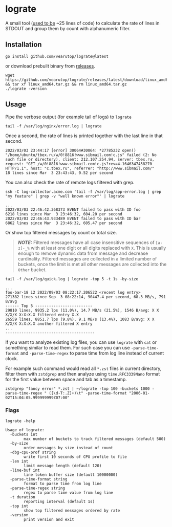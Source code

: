 # lograte

A small tool ([used to be](https://github.com/vearutop/lograte/blob/v0.1.0/main.go) ~25 lines of code) to calculate the 
rate of lines in STDOUT and group them by count with alphanumeric filter.

## Installation

```
go install github.com/vearutop/lograte@latest
```

or download prebuilt binary from [releases](https://github.com/vearutop/lograte/releases).

```
wget https://github.com/vearutop/lograte/releases/latest/download/linux_amd64.tar.gz && tar xf linux_amd64.tar.gz && rm linux_amd64.tar.gz
./lograte -version
```

## Usage

Pipe the verbose output (for example tail of logs) to `lograte`
```
tail -f /var/log/nginx/error.log | lograte
```

Once a second, the rate of lines is printed together with the last line in that second.

```
2022/03/03 23:44:17 [error] 30064#30064: *27785232 open() "/home/ubuntu/tbex.ru/w/0!8816!www.sibmail.com!c.js" failed (2: No such file or directory), client: 212.107.254.94, server: tbex.ru, request: "GET /w/0!8816!www.sibmail.com!c.js?rev=4-1646347458270 HTTP/1.1", host: "c.tbex.ru", referrer: "http://www.sibmail.com/"
18 lines since Mar  3 23:43:43, 0.52 per second
```

You can also check the rate of remote logs filtered with grep.

```
ssh -C log-collector.acme.com 'tail -f /var/log/app-error.log | grep "my feature" | grep -v "well known error"' | lograte
```

```
...
2022/03/03 22:46:42.368373 EVENT failed to pass with ID foo
6218 lines since Mar  3 23:46:32, 604.20 per second
2022/03/03 22:46:43.933489 EVENT failed to pass with ID bar
6862 lines since Mar  3 23:46:32, 605.47 per second
```

Or show top filtered messages by count or total size. 

> **_NOTE:_** Filtered messages have all case insensitive sequences of `[a-z]-_%` with at least one digit or all digits replaced with `X`. 
> This is usually enough to remove dynamic data from message and decrease cardinality.
> Filtered messages are collected in a limited number of buckets, once the limit is met all other messages are collected into the `Other` bucket.

```
tail -f /var/log/quick.log | lograte -top 5 -t 1s -by-size
```
```
...
foo-bar-18 i2 2022/09/03 08:22:17.206522 <recent log entry>
271382 lines since Sep  3 08:22:14, 90447.4 per second, 68.3 MB/s, 791 B/avg
------ Top 5 -------------------------
29810 lines, 9935.2 lps (11.0%), 14.7 MB/s (21.5%), 1546 B/avg: X X X/X/X X:X:X.X filtered entry X.X
26559 lines, 8851.7 lps (9.8%), 9.1 MB/s (13.4%), 1083 B/avg: X X X/X/X X:X:X.X another filtered X entry
...
---------------------------------------
```

If you want to analyze existing log files, you can use `lograte` with `cat` or something similar to read them.
For such case you can use `-parse-time-format` and `-parse-time-regex` to parse time from log line instead of current clock.


For example such command would read all `*.zst` files in current directory, filter them with `zstdgrep` and then analyze
using `time.RFC3339Nano` format for the first value between space and tab as a timestamp.
```
zstdgrep "fancy error" *.zst | ~/lograte -top 100 -buckets 1000 -parse-time-regex " ([\d-T:.Z]+)\t" -parse-time-format "2006-01-02T15:04:05.999999999Z07:00"
```

### Flags

```
lograte -help
```
```
Usage of lograte:
  -buckets int
        max number of buckets to track filtered messages (default 500)
  -by-size
        order messages by size instead of count
  -dbg-cpu-prof string
        write first 10 seconds of CPU profile to file
  -len int
        limit message length (default 120)
  -line-buf int
        line token buffer size (default 10000000)
  -parse-time-format string
        format to parse time from log line
  -parse-time-regex string
        regex to parse time value from log line
  -t duration
        reporting interval (default 1s)
  -top int
        show top filtered messages ordered by rate
  -version
        print version and exit
```
